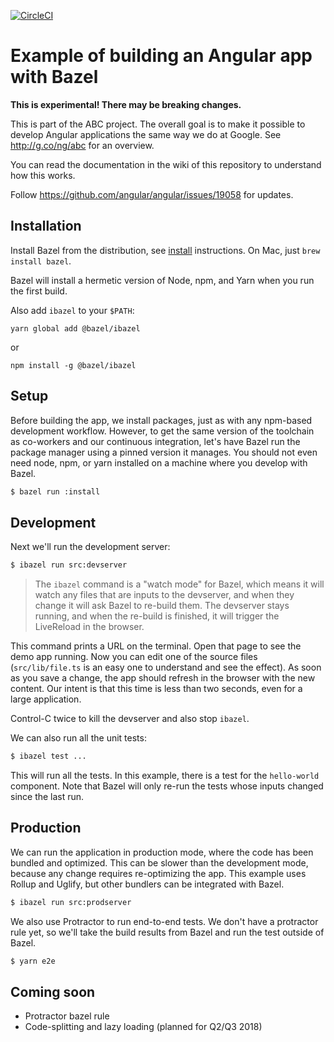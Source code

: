 [![CircleCI](https://circleci.com/gh/engalar/angular-bazel-example.svg?style=svg)](https://circleci.com/gh/engalar/angular-bazel-example)

# Example of building an Angular app with Bazel

**This is experimental! There may be breaking changes.**

This is part of the ABC project. The overall goal is to make it possible to
develop Angular applications the same way we do at Google.
See http://g.co/ng/abc for an overview.

You can read the documentation in the wiki of this repository to understand how
this works.

Follow https://github.com/angular/angular/issues/19058 for updates.

## Installation

Install Bazel from the distribution, see [install] instructions.
On Mac, just `brew install bazel`.

Bazel will install a hermetic version of Node, npm, and Yarn when
you run the first build.

[install]: https://bazel.build/versions/master/docs/install.html

Also add `ibazel` to your `$PATH`:

```
yarn global add @bazel/ibazel
```

or

```
npm install -g @bazel/ibazel
```

## Setup

Before building the app, we install packages, just as with any npm-based development workflow.
However, to get the same version of the toolchain as co-workers and our continuous integration, let's have Bazel run the
package manager using a pinned version it manages. You should not even need
node, npm, or yarn installed on a machine where you develop with Bazel.

```bash
$ bazel run :install
```

## Development

Next we'll run the development server:

```bash
$ ibazel run src:devserver
```

> The `ibazel` command is a "watch mode"
> for Bazel, which means it will watch any files that are inputs to the devserver,
> and when they change it will ask Bazel to re-build them. The devserver stays
> running, and when the re-build is finished, it will trigger the LiveReload in
> the browser.

This command prints a URL on the terminal. Open that page to see the demo app
running. Now you can edit one of the source files (`src/lib/file.ts` is an easy
one to understand and see the effect). As soon as you save a change, the app
should refresh in the browser with the new content. Our intent is that this time
is less than two seconds, even for a large application.

Control-C twice to kill the devserver and also stop `ibazel`.

We can also run all the unit tests:

```bash
$ ibazel test ...
```

This will run all the tests. In this example, there is a test for the
`hello-world` component. Note that Bazel will only re-run the tests whose inputs
changed since the last run.

## Production

We can run the application in production mode, where the code has been bundled
and optimized. This can be slower than the development mode, because any change
requires re-optimizing the app. This example uses Rollup and Uglify, but other
bundlers can be integrated with Bazel.

```bash
$ ibazel run src:prodserver
```

We also use Protractor to run end-to-end tests. We don't have a protractor rule
yet, so we'll take the build results from Bazel and run the test outside of Bazel.

```bash
$ yarn e2e
```

## Coming soon

- Protractor bazel rule
- Code-splitting and lazy loading (planned for Q2/Q3 2018)
